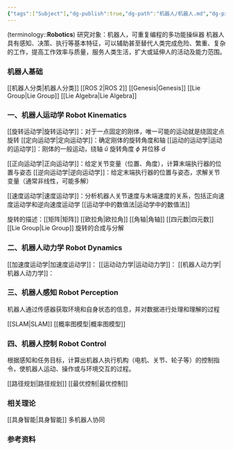 ```yaml
---
{"tags":["Subject"],"dg-publish":true,"dg-path":"机器人/机器人.md","dg-pinned":true,"permalink":"/机器人/机器人/","pinned":true,"dgPassFrontmatter":true,"noteIcon":"","created":"2024-08-26T22:44:41.000+08:00","updated":"2025-06-22T00:31:17.999+08:00"}
---
```


(terminology::**Robotics**)  研究对象：机器人，可重复编程的多功能操纵器
机器人具有感知、决策、执行等基本特征，可以辅助甚至替代人类完成危险、繁重、复杂的工作，提高工作效率与质量，服务人类生活，扩大或延伸人的活动及能力范围。

### 机器人基础
[[机器人分类\|机器人分类]]
[[ROS 2\|ROS 2]]  [[Genesis\|Genesis]]
[[Lie Group\|Lie Group]]    [[Lie Algebra\|Lie Algebra]]

### 一、机器人运动学 Robot Kinematics
[[旋转运动学\|旋转运动学]]：对于一点固定的刚体，唯一可能的运动就是绕固定点旋转
[[定向运动学\|定向运动学]]：确定刚体的旋转角度和轴
[[运动的运动学\|运动的运动学]]：刚体的一般运动，绕轴 $\hat{u}$ 旋转角度 $\phi$ 并位移 $d$

[[正向运动学\|正向运动学]]：给定关节变量（位置、角度），计算末端执行器的位置与姿态
[[逆向运动学\|逆向运动学]]：给定末端执行器的位置与姿态，求解关节变量（通常非线性，可能多解）

[[速度运动学\|速度运动学]]：分析机器人关节速度与末端速度的关系，包括正向速度运动学和逆向速度运动学
[[运动学中的数值法\|运动学中的数值法]]

旋转的描述：[[矩阵\|矩阵]]  [[欧拉角\|欧拉角]]  [[角轴\|角轴]]  [[四元数\|四元数]]  [[Lie Group\|Lie Group]]
旋转的合成与分解
### 二、机器人动力学 Robot Dynamics
[[加速度运动学\|加速度运动学]]：
[[运动动力学\|运动动力学]]：
[[机器人动力学\|机器人动力学]]：

### 三、机器人感知 Robot Perception
机器人通过传感器获取环境和自身状态的信息，并对数据进行处理和理解的过程

[[SLAM\|SLAM]]
[[概率图模型\|概率图模型]]

### 四、机器人控制 Robot Control
根据感知和任务目标，计算出机器人执行机构（电机、关节、轮子等）的控制指令，使机器人运动、操作或与环境交互的过程。

[[路径规划\|路径规划]]
[[最优控制\|最优控制]]

### 相关理论
[[具身智能\|具身智能]]
多机器人协同

### 参考资料

